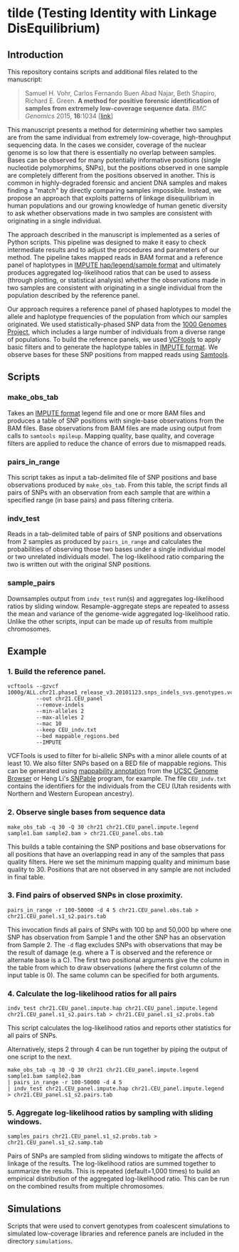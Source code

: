 tilde (Testing Identity with Linkage DisEquilibrium)
====================================================


Introduction 
------------

This repository contains scripts and additional files related to the 
manuscript:

> Samuel H. Vohr, Carlos Fernando Buen Abad Najar, Beth Shapiro, Richard E.
> Green. **A method for positive forensic identification of samples 
> from extremely low-coverage sequence data.** *BMC Genomics* 2015, **16**:1034
> \[[link](http://www.biomedcentral.com/1471-2164/16/1034)\]

This manuscript presents a method for determining whether two samples are from
the same individual from extremely low-coverage, high-throughput sequencing
data. In the cases we consider, coverage of the nuclear genome is so low that 
there is essentially no overlap between samples. Bases can be observed 
for many potentially informative positions (single nucleotide polymorphims, 
SNPs), but the positions observed in one sample are completely different
from the positions observed in another. This is common in highly-degraded 
forensic and ancient DNA samples and makes finding a "match" by directly 
comparing samples impossible. Instead, we propose an approach that exploits 
patterns of linkage disequilibrium in human populations and our growing 
knowledge of human genetic diversity to ask whether observations made in two 
samples are consistent with originating in a single individual.

The approach described in the manuscript is implemented as a series of 
Python scripts. This pipeline was designed to make it easy to check 
intermediate results and to adjust the procedures and parameters of our 
method. The pipeline takes mapped reads in BAM format and a reference panel 
of haplotypes in [IMPUTE hap/legend/sample format](https://mathgen.stats.ox.ac.uk/genetics_software/shapeit/shapeit.html#haplegsample) and ultimately produces
aggregated log-likelihood ratios that can be used to assess (through plotting,
or statistical analysis) whether the observations made in two samples are 
consistent with originating in a single individual from the population 
described by the reference panel.

Our approach requires a reference panel of phased haplotypes to model the
allele and haplotype frequencies of the population from which our samples 
originated. We used statistically-phased SNP data from the 
[1000 Genomes Project](http://www.1000genomes.org/), which includes a large
number of individuals from a diverse range of populations. To build the
reference panels, we used [VCFtools](https://vcftools.github.io/) to apply
basic filters and to generate the haplotype tables in [IMPUTE format](https://mathgen.stats.ox.ac.uk/genetics_software/shapeit/shapeit.html#haplegsample). 
We observe bases for these SNP positions from mapped reads using 
[Samtools](http://www.htslib.org/). 


Scripts
-------

### make\_obs\_tab
Takes an [IMPUTE format](https://mathgen.stats.ox.ac.uk/genetics_software/shapeit/shapeit.html#haplegsample) legend file and one or more BAM files and 
produces a table of SNP positions with single-base observations from the BAM 
files. Base observations from BAM files are made using output from calls to 
`samtools mpileup`. Mapping quality, base quality, and coverage filters are 
applied to reduce the chance of errors due to mismapped reads. 

### pairs\_in\_range
This script takes as input a tab-delimited file of SNP positions and base 
observations produced by `make_obs_tab`. From this table, the script finds 
all pairs of SNPs with an observation from each sample that are within a 
specified range (in base pairs) and pass filtering criteria.

### indv\_test
Reads in a tab-delimited table of pairs of SNP positions and observations
from 2 samples as produced by `pairs_in_range` and calculates the 
probabilities of observing those two bases under a single individual model or 
two unrelated individuals model. The log-likelihood ratio comparing the two 
is written out with the original SNP positions.

### sample\_pairs
Downsamples output from `indv_test` run(s) and aggregates log-likelihood 
ratios by sliding window. Resample-aggregate steps are repeated to assess the 
mean and variance of the genome-wide aggregated log-likelihood ratio. Unlike
the other scripts, input can be made up of results from multiple chromosomes.


Example
-------

### 1. Build the reference panel.
   ```
   vcftools --gzvcf 1000g/ALL.chr21.phase1_release_v3.20101123.snps_indels_svs.genotypes.vcf.gz 
            --out chr21.CEU_panel 
            --remove-indels 
            --min-alleles 2 
            --max-alleles 2 
            --mac 10 
            --keep CEU_indv.txt 
            --bed mappable_regions.bed 
            --IMPUTE
   ```
   VCFTools is used to filter for bi-allelic SNPs with a minor allele counts of
   at least 10. We also filter SNPs based on a BED file of mappable regions. 
   This can be generated using [mappability annotation](http://genome.ucsc.edu/cgi-bin/hgTrackUi?hgsid=454283543_xadktKfUePJnQNSDZdmRKBlu4Tvg&c=chr21&g=wgEncodeMapability) from the [UCSC Genome Browser](http://www.genome.ucsc.edu/) or 
   Heng Li's [SNPable](http://lh3lh3.users.sourceforge.net/snpable.shtml) 
   program, for example. The file `CEU_indv.txt` contains the identifiers
   for the individuals from the CEU (Utah residents with Northern and Western 
   European ancestry). 

### 2. Observe single bases from sequence data
   ```
   make_obs_tab -q 30 -Q 30 chr21 chr21.CEU_panel.impute.legend sample1.bam sample2.bam > chr21.CEU_panel.obs.tab
   ```
   This builds a table containing the SNP positions and base observations 
   for all positions that have an overlapping read in any of the samples
   that pass quality filters. Here we set the minimum mapping quality and 
   minimum base quality to 30. Positions that are not observed in any sample
   are not included in final table.

### 3. Find pairs of observed SNPs in close proximity. 
   ```
   pairs_in_range -r 100-50000 -d 4 5 chr21.CEU_panel.obs.tab > chr21.CEU_panel.s1_s2.pairs.tab
   ```
   This invocation finds all pairs of SNPs with 100 bp and 50,000 bp where
   one SNP has observation from Sample 1 and the other SNP has an observation
   from Sample 2. The `-d` flag excludes SNPs with observations that may be
   the result of damage (e.g. where a T is observed and the reference or
   alternate base is a C). The first two positional arguments give the
   column in the table from which to draw observations (where the first 
   column of the input table is 0). The same column can be specified for 
   both arguments.

### 4. Calculate the log-likelihood ratios for all pairs
   ```
   indv_test chr21.CEU_panel.impute.hap chr21.CEU_panel.impute.legend chr21.CEU_panel.s1_s2.pairs.tab > chr21.CEU_panel.s1_s2.probs.tab
   ```
   This script calculates the log-likelihood ratios and reports other 
   statistics for all pairs of SNPs.

   Alternatively, steps 2 through 4 can be run together by piping the output of
   one script to the next.
   ```
   make_obs_tab -q 30 -Q 30 chr21 chr21.CEU_panel.impute.legend sample1.bam sample2.bam 
   | pairs_in_range -r 100-50000 -d 4 5 
   | indv_test chr21.CEU_panel.impute.hap chr21.CEU_panel.impute.legend
   > chr21.CEU_panel.s1_s2.pairs.tab
   ```

### 5. Aggregate log-likelihood ratios by sampling with sliding windows.
   ```
   samples_pairs chr21.CEU_panel.s1_s2.probs.tab > chr21.CEU_panel.s1_s2.samp.tab
   ```
   Pairs of SNPs are sampled from sliding windows to mitigate the affects of 
   linkage of the results. The log-likelihood ratios are summed together to
   summarize the results. This is repeated (default=1,000 times) to build
   an empirical distribution of the aggregated log-likelihood ratio. This 
   can be run on the combined results from multiple chromosomes.


Simulations
-----------
Scripts that were used to convert genotypes from coalescent simulations
to simulated low-coverage libraries and reference panels are included in
the directory `simulations`.

